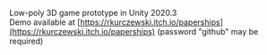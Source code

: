 Low-poly 3D game prototype in Unity 2020.3<br>
Demo available at [https://rkurczewski.itch.io/paperships](https://rkurczewski.itch.io/paperships)
(password "github" may be required)


